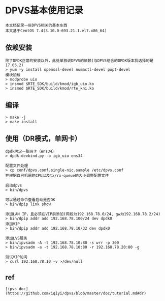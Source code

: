 # DPVS基本使用记录
```
本文档记录一些DPVS相关的基本东西
本文基于CentOS 7.4(3.10.0-693.21.1.el7.x86_64)
```

## 依赖安装
```
除了DPDK正常的安装以外，此处单独说DPVS的依赖(与DPVS结合的DPDK版本我选择的是17.05.2)
> yum -y install openssl-devel numactl-devel popt-devel
模块加载
> modprobe uio 
> insmod $RTE_SDK/build/kmod/igb_uio.ko
> insmod $RTE_SDK/build/kmod/rte_kni.ko
```

## 编译
```
> make -j
> make install
```

## 使用（DR模式，单网卡）
```
dpdk绑定一张网卡（ens34）
> dpdk-devbind.py -b igb_uio ens34

配置文件处理
> cp conf/dpvs.conf.single-nic.sample /etc/dpvs.conf
并根据自己机器的CPU以及tx/rx-queue的大小调整配置文件

启动dpvs
> bin/dpvs

可以通过命令查看启动是否OK
> bin/dpip link show

添加LAN IP，且必须在VIP前添加(网段为192.168.78.0/24, gw为192.168.78.2/24)
> bin/dpip addr add 192.168.78.100/24 dev dpdk0
添加VIP
> bin/dpip addr add 192.168.78.10/32 dev dpdk0

添加LVS服务
> bin/ipvsadm -A -t 192.168.78.10:80 -s wrr -p 300
> bin/ipvsadm -a -t 192.168.78.10:80 -r 192.168.78.20:80 -g

测试VIP访问
> curl 192.168.78.10 -v >/dev/null
```

## ref
    [ipvs doc](https://github.com/iqiyi/dpvs/blob/master/doc/tutorial.md#dr)
